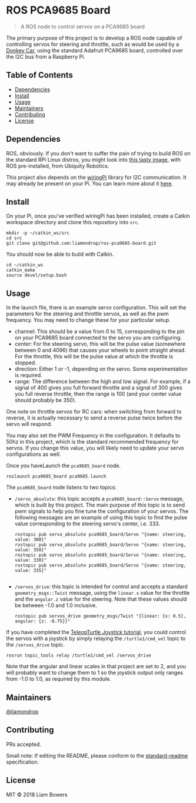 # ROS PCA9685 Board


> A ROS node to control servos on a PCA9685 board

The primary purpose of this project is to develop a ROS node capable of controlling servos for steering and throttle, such as would be used by a [Donkey Car](http://www.donkeycar.com/), using the standard Adafruit PCA9685 board, controlled over the I2C bus from a Raspberry Pi.

## Table of Contents

- [Dependencies](#dependencies)
- [Install](#install)
- [Usage](#usage)
- [Maintainers](#maintainers)
- [Contributing](#contributing)
- [License](#license)

## Dependencies

ROS, obviously. If you don't want to suffer the pain of trying to build ROS on the standard RPi Linux distros, you might look into [this tasty image](https://downloads.ubiquityrobotics.com/pi.html), with ROS pre-installed, from Ubiquity Robotics.

This project also depends on the [wiringPi](http://wiringpi.com/) library for I2C communication. It may already be present on your Pi. You can learn more about it [here](http://wiringpi.com/download-and-install/).

## Install

On your Pi, once you've verified wiringPi has been installed, create a Catkin workspace directory and clone this repository into `src`.

```
mkdir -p ~/catkin_ws/src
cd src
git clone git@github.com:liamondrop/ros-pca9685-board.git
```

You should now be able to build with Catkin.

```
cd ~/catkin_ws
catkin_make
source devel/setup.bash
```

## Usage

In the launch file, there is an example servo configuration. This will set the parameters for the steering and throttle servos, as well as the pwm frequency. You may need to change these for your particular setup.

 - channel: This should be a value from 0 to 15, corresponding to the pin on your PCA9685 board connected to the servo you are configuring.
 - center: For the steering servo, this will be the pulse value (somewhere between 0 and 4096) that causes your wheels to point straight ahead. For the throttle, this will be the pulse value at which the throttle is stopped.
 - direction: Either 1 or -1, depending on the servo. Some experimentation is required.
 - range: The difference between the high and low signal. For example, if a signal of 400 gives you full forward throttle and a signal of 300 gives you full reverse throttle, then the range is 100 (and your center value should probably be 350).

One note on throttle servos for RC cars: when switching from forward to reverse, it is actually necessary to send a reverse pulse twice before the servo will respond.

You may also set the PWM Frequency in the configuration. It defaults to 50hz in this project, which is the standard recommended frequency for servos. If you change this value, you will likely need to update your servo configurations as well.

Once you haveLaunch the `pca9685_board` node.

```
roslaunch pca9685_board pca9685.launch
```

The `pca9685_board` node listens to two topics:

 - `/servo_absolute`: this topic accepts a `pca9685_board::Servo` message, which is built by this project. The main purpose of this topic is to send pwm signals to help you fine tune the configuration of your servos. The following messages are an example of using this topic to find the pulse value corresponding to the steering servo's center, i.e. 333.
    ```
    rostopic pub servo_absolute pca9685_board/Servo "{name: steering, value: 300}"
    rostopic pub servo_absolute pca9685_board/Servo "{name: steering, value: 350}"
    rostopic pub servo_absolute pca9685_board/Servo "{name: steering, value: 330}"
    rostopic pub servo_absolute pca9685_board/Servo "{name: steering, value: 335}"
      
 - `/servos_drive`: this topic is intended for control and accepts a standard `geometry_msgs::Twist` message, using the `linear.x` value for the throttle and the `angular.z` value for the steering. Note that these values should be between -1.0 and 1.0 inclusive.
    ```
    rostopic pub servos_drive geometry_msgs/Twist "{linear: {x: 0.5}, angular: {z: -0.75}}"
    ```

If you have completed the [TeleopTurtle Joystick tutorial](http://wiki.ros.org/joy/Tutorials/WritingTeleopNode), you could control the servos with a joystick by simply relaying the `/turtle1/cmd_vel` topic to the `/servos_drive` topic.

```
rosrun topic_tools relay /turtle1/cmd_vel /servos_drive
```

Note that the angular and linear scales in that project are set to 2, and you will probably want to change them to 1 so the joystick output only ranges from -1.0 to 1.0, as required by this module.

## Maintainers

[@liamondrop](https://github.com/liamondrop)

## Contributing

PRs accepted.

Small note: If editing the README, please conform to the [standard-readme](https://github.com/RichardLitt/standard-readme) specification.

## License

MIT © 2018 Liam Bowers
